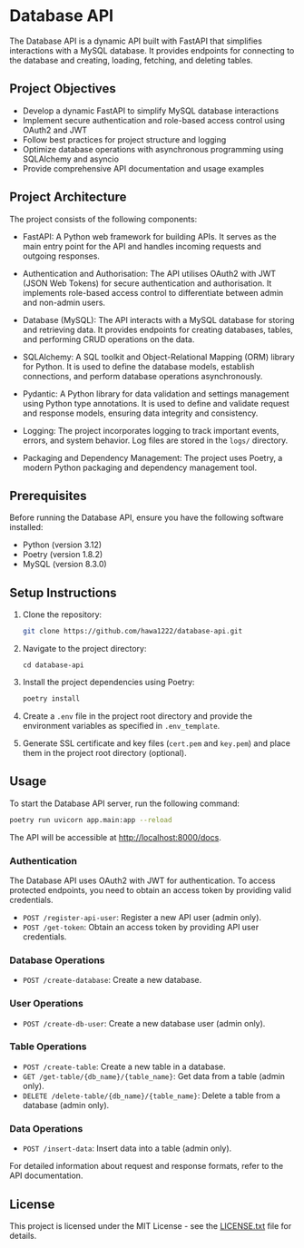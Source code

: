 # Database API

The Database API is a dynamic API built with FastAPI that simplifies interactions with a MySQL database. It provides endpoints for connecting to the database and creating, loading, fetching, and deleting tables.

## Project Objectives

- Develop a dynamic FastAPI to simplify MySQL database interactions
- Implement secure authentication and role-based access control using OAuth2 and JWT
- Follow best practices for project structure and logging
- Optimize database operations with asynchronous programming using SQLAlchemy and asyncio
- Provide comprehensive API documentation and usage examples

## Project Architecture

The project consists of the following components:

- FastAPI: A Python web framework for building APIs. It serves as the main entry point for the API and handles incoming requests and outgoing responses.

- Authentication and Authorisation: The API utilises OAuth2 with JWT (JSON Web Tokens) for secure authentication and authorisation. It implements role-based access control to differentiate between admin and non-admin users.

- Database (MySQL): The API interacts with a MySQL database for storing and retrieving data. It provides endpoints for creating databases, tables, and performing CRUD operations on the data.

- SQLAlchemy: A SQL toolkit and Object-Relational Mapping (ORM) library for Python. It is used to define the database models, establish connections, and perform database operations asynchronously.

- Pydantic: A Python library for data validation and settings management using Python type annotations. It is used to define and validate request and response models, ensuring data integrity and consistency.

- Logging: The project incorporates logging to track important events, errors, and system behavior. Log files are stored in the `logs/` directory.

- Packaging and Dependency Management: The project uses Poetry, a modern Python packaging and dependency management tool.


## Prerequisites

Before running the Database API, ensure you have the following software installed:
- Python (version 3.12)
- Poetry (version 1.8.2)
- MySQL (version 8.3.0)

## Setup Instructions

1. Clone the repository:
   ```bash
   git clone https://github.com/hawa1222/database-api.git
   ```

2. Navigate to the project directory:
   ```
   cd database-api
   ```

3. Install the project dependencies using Poetry:
   ```bash
   poetry install
   ```
4. Create a `.env` file in the project root directory and provide the environment variables as specified in `.env_template`.

5. Generate SSL certificate and key files (`cert.pem` and `key.pem`) and place them in the project root directory (optional).

## Usage

To start the Database API server, run the following command:

```bash
poetry run uvicorn app.main:app --reload
```

The API will be accessible at [http://localhost:8000/docs](http://localhost:8000/docs/).

### Authentication

The Database API uses OAuth2 with JWT for authentication. To access protected endpoints, you need to obtain an access token by providing valid credentials.

- `POST /register-api-user`: Register a new API user (admin only).
- `POST /get-token`: Obtain an access token by providing API user credentials.

### Database Operations

- `POST /create-database`: Create a new database.

### User Operations

- `POST /create-db-user`: Create a new database user (admin only).

### Table Operations

- `POST /create-table`: Create a new table in a database.
- `GET /get-table/{db_name}/{table_name}`: Get data from a table (admin only).
- `DELETE /delete-table/{db_name}/{table_name}`: Delete a table from a database (admin only).

### Data Operations

- `POST /insert-data`: Insert data into a table (admin only).

For detailed information about request and response formats, refer to the API documentation.

## License

This project is licensed under the MIT License - see the [LICENSE.txt](LICENSE.txt) file for details.
